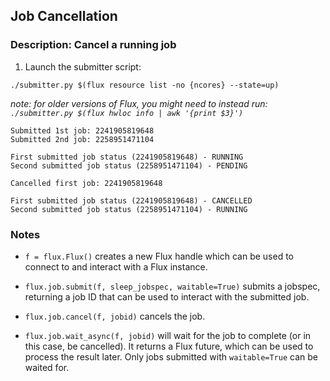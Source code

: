 ## Job Cancellation

### Description: Cancel a running job

1. Launch the submitter script:

`./submitter.py $(flux resource list -no {ncores} --state=up)`

_note: for older versions of Flux, you might need to instead run: `./submitter.py $(flux hwloc info | awk '{print $3}')`_

```
Submitted 1st job: 2241905819648
Submitted 2nd job: 2258951471104

First submitted job status (2241905819648) - RUNNING
Second submitted job status (2258951471104) - PENDING

Cancelled first job: 2241905819648

First submitted job status (2241905819648) - CANCELLED
Second submitted job status (2258951471104) - RUNNING
```

### Notes

- `f = flux.Flux()` creates a new Flux handle which can be used to connect to and interact with a Flux instance.

- `flux.job.submit(f, sleep_jobspec, waitable=True)` submits a jobspec, returning a job ID that can be used to interact with the submitted job.

- `flux.job.cancel(f, jobid)` cancels the job.

- `flux.job.wait_async(f, jobid)` will wait for the job to complete (or in this case, be cancelled). It returns a Flux future, which can be used to process the result later. Only jobs submitted with `waitable=True` can be waited for.

